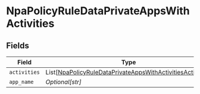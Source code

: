 # NpaPolicyRuleDataPrivateAppsWithActivities


## Fields

| Field                                                                                                                                     | Type                                                                                                                                      | Required                                                                                                                                  | Description                                                                                                                               | Example                                                                                                                                   |
| ----------------------------------------------------------------------------------------------------------------------------------------- | ----------------------------------------------------------------------------------------------------------------------------------------- | ----------------------------------------------------------------------------------------------------------------------------------------- | ----------------------------------------------------------------------------------------------------------------------------------------- | ----------------------------------------------------------------------------------------------------------------------------------------- |
| `activities`                                                                                                                              | List[[NpaPolicyRuleDataPrivateAppsWithActivitiesActivities](../../models/shared/npapolicyruledataprivateappswithactivitiesactivities.md)] | :heavy_minus_sign:                                                                                                                        | N/A                                                                                                                                       |                                                                                                                                           |
| `app_name`                                                                                                                                | *Optional[str]*                                                                                                                           | :heavy_minus_sign:                                                                                                                        | N/A                                                                                                                                       | [172.31.12.135]                                                                                                                           |